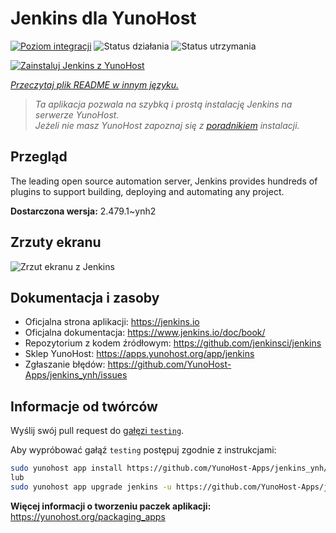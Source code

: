 <!--
To README zostało automatycznie wygenerowane przez <https://github.com/YunoHost/apps/tree/master/tools/readme_generator>
Nie powinno być ono edytowane ręcznie.
-->

# Jenkins dla YunoHost

[![Poziom integracji](https://apps.yunohost.org/badge/integration/jenkins)](https://ci-apps.yunohost.org/ci/apps/jenkins/)
![Status działania](https://apps.yunohost.org/badge/state/jenkins)
![Status utrzymania](https://apps.yunohost.org/badge/maintained/jenkins)

[![Zainstaluj Jenkins z YunoHost](https://install-app.yunohost.org/install-with-yunohost.svg)](https://install-app.yunohost.org/?app=jenkins)

*[Przeczytaj plik README w innym języku.](./ALL_README.md)*

> *Ta aplikacja pozwala na szybką i prostą instalację Jenkins na serwerze YunoHost.*  
> *Jeżeli nie masz YunoHost zapoznaj się z [poradnikiem](https://yunohost.org/install) instalacji.*

## Przegląd

The leading open source automation server, Jenkins provides hundreds of plugins to support building, deploying and automating any project. 


**Dostarczona wersja:** 2.479.1~ynh2

## Zrzuty ekranu

![Zrzut ekranu z Jenkins](./doc/screenshots/screenshot1.png)

## Dokumentacja i zasoby

- Oficjalna strona aplikacji: <https://jenkins.io>
- Oficjalna dokumentacja: <https://www.jenkins.io/doc/book/>
- Repozytorium z kodem źródłowym: <https://github.com/jenkinsci/jenkins>
- Sklep YunoHost: <https://apps.yunohost.org/app/jenkins>
- Zgłaszanie błędów: <https://github.com/YunoHost-Apps/jenkins_ynh/issues>

## Informacje od twórców

Wyślij swój pull request do [gałęzi `testing`](https://github.com/YunoHost-Apps/jenkins_ynh/tree/testing).

Aby wypróbować gałąź `testing` postępuj zgodnie z instrukcjami:

```bash
sudo yunohost app install https://github.com/YunoHost-Apps/jenkins_ynh/tree/testing --debug
lub
sudo yunohost app upgrade jenkins -u https://github.com/YunoHost-Apps/jenkins_ynh/tree/testing --debug
```

**Więcej informacji o tworzeniu paczek aplikacji:** <https://yunohost.org/packaging_apps>
